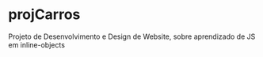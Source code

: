 # projCarros
Projeto de Desenvolvimento e Design de Website, sobre aprendizado de JS em inline-objects
